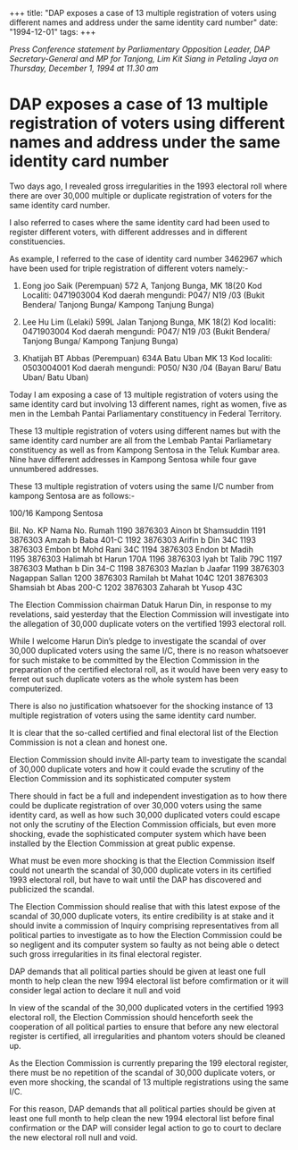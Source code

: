 +++ 
title: "DAP exposes a case of 13 multiple registration of voters using different names and address under the same identity card number"
date: "1994-12-01"
tags:
+++

_Press Conference statement by Parliamentary Opposition Leader, DAP Secretary-General and MP for Tanjong, Lim Kit Siang in Petaling Jaya on Thursday, December 1, 1994 at 11.30 am_

# DAP exposes a case of 13 multiple registration of voters using different names and address under the same identity card number

Two days ago, I revealed gross irregularities in the 1993 electoral roll where there are over 30,000 multiple or duplicate registration of voters for the same identity card number.</u>

I also referred to cases where the same identity card had been used to register different voters, with different addresses and in different constituencies.

As example, I referred to the case of identity card number 3462967 which have been used for triple registration of different voters namely:-

1. Eong joo Saik (Perempuan)
572 A, Tanjong Bunga, MK 18(20
Kod Localiti: 0471903004
Kod daerah mengundi: P047/ N19 /03
(Bukit Bendera/ Tanjong Bunga/ Kampong Tanjung Bunga)

2. Lee Hu Lim (Lelaki)
599L Jalan Tanjong Bunga, MK 18(2)
Kod localiti: 0471903004
Kod daerah mengundi: P047/ N19 /03
(Bukit Bendera/ Tanjong Bunga/ Kampong Tanjung Bunga)

3. Khatijah BT Abbas (Perempuan)
634A Batu Uban MK 13
Kod localiti: 0503004001
Kod daerah mengundi: P050/ N30 /04
(Bayan Baru/ Batu Uban/ Batu Uban)


Today I am exposing a case of 13 multiple registration of voters using the same identity card but involving 13 different names, right as women, five as men in the Lembah Pantai Parliamentary constituency in Federal Territory.

These 13 multiple registration of voters using different names but with the same identity card number are all from the Lembab Pantai Parliametary constituency as well as from Kampong Sentosa in the Teluk Kumbar area. Nine have different addresses in Kampong Sentosa while four gave unnumbered addresses.

These 13 multiple registration of voters using the same I/C number from kampong Sentosa are as follows:-

100/16 Kampong Sentosa

Bil.	No. KP		Nama							No. Rumah
1190	3876303	Ainon bt Shamsuddin
1191	3876303	Amzah b Baba						401-C
1192	3876303	Arifin b Din						34C
1193	3876303	Embon bt Mohd Rani					34C
1194	3876303	Endon bt Madih						
1195	3876303	Halimah bt Harun					170A
1196	3876303	Iyah bt Talib						79C
1197	3876303	Mathan b Din						34-C
1198	3876303	Mazlan b Jaafar
1199	3876303	Nagappan Sallan
1200	3876303	Ramilah bt Mahat					104C
1201	3876303	Shamsiah bt Abas					200-C
1202	3876303	Zaharah bt Yusop					43C

The Election Commission chairman Datuk Harun Din, in response to my revelations, said yesterday that the Election Commission will investigate into the allegation of 30,000 duplicate voters on the vertified 1993 electoral roll.

While I welcome Harun Din’s pledge to investigate the scandal of over 30,000 duplicated voters using the same I/C, there is no reason whatsoever for such mistake to be committed by the Election Commission in the preparation of the certified electoral roll, as it would have been very easy to ferret out such duplicate voters as the whole system has been computerized.

There is also no justification whatsoever for the shocking instance of 13 multiple registration of voters using the same identity card number.

It is clear that the so-called certified and final electoral list of the Election Commission is not a clean and honest one.

Election Commission should invite All-party team to investigate the scandal of 30,000 duplicate voters and how it could evade the scrutiny of the Election Commission and its sophisticated computer system

There should in fact be a full and independent investigation as to how there could be duplicate registration of over 30,000 voters using the same identity card, as well as how such 30,000 duplicated voters could escape not only the scrutiny of the Election Commission officials, but even more shocking, evade the sophisticated computer system which have been installed by the Election Commission at great public expense.

What must be even more shocking is that the Election Commission itself could not unearth the scandal of 30,000 duplicate voters in its certified 1993 electoral roll, but have to wait until the DAP has discovered and publicized the scandal.

The Election Commission should realise that with this latest expose of the scandal of 30,000 duplicate voters, its entire credibility is at stake and it should invite a commission of Inquiry comprising representatives from all political parties to investigate as to how the Election Commission could be so negligent and its computer system so faulty as not being able o detect such gross irregularities in its final electoral register.

DAP demands that all political parties should be given at least one full month to help clean the new 1994 electoral list before comfirmation or it will consider legal action to declare it null and void

In view of the scandal of the 30,000 duplicated voters in the certified 1993 electoral roll, the Election Commission should henceforth seek the cooperation of all political parties to ensure that before any new electoral register is certified, all irregularities and phantom voters should be cleaned up.

As the Election Commission is currently preparing the 199 electoral register, there must be no repetition of the scandal of 30,000 duplicate voters, or even more shocking, the scandal of 13 multiple registrations using the same I/C.

For this reason, DAP demands that all political parties should be given at least one full month to help clean the new 1994 electoral list before final confirmation or the DAP will consider legal action to go to court to declare the new electoral roll null and void.
 
